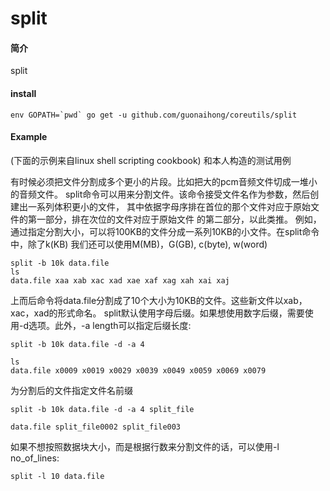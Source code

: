 # split

#### 简介
split

#### install
```
env GOPATH=`pwd` go get -u github.com/guonaihong/coreutils/split
```

#### Example
(下面的示例来自linux shell scripting cookbook) 和本人构造的测试用例

有时候必须把文件分割成多个更小的片段。比如把大的pcm音频文件切成一堆小的音频文件。
split命令可以用来分割文件。该命令接受文件名作为参数，然后创建出一系列体积更小的文件，
其中依据字母序排在首位的那个文件对应于原始文件的第一部分，排在次位的文件对应于原始文件
的第二部分，以此类推。
例如，通过指定分割大小，可以将100KB的文件分成一系列10KB的小文件。在split命令中，除了k(KB)
我们还可以使用M(MB)，G(GB), c(byte), w(word)

```
split -b 10k data.file
ls
data.file xaa xab xac xad xae xaf xag xah xai xaj
```

上而后命令将data.file分割成了10个大小为10KB的文件。这些新文件以xab，xac，xad的形式命名。
split默认使用字母后缀。如果想使用数字后缀，需要使用-d选项。此外，-a length可以指定后缀长度:
```
split -b 10k data.file -d -a 4
```

```
ls
data.file x0009 x0019 x0029 x0039 x0049 x0059 x0069 x0079
```

为分割后的文件指定文件名前缀
```
split -b 10k data.file -d -a 4 split_file

data.file split_file0002 split_file003
```

如果不想按照数据块大小，而是根据行数来分割文件的话，可以使用-l no_of_lines:
```
split -l 10 data.file
```
